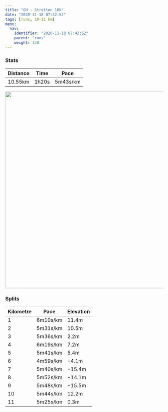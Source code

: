 ```yaml
---
title: "GH - Stretton 10k"
date: "2020-11-18 07:42:52"
tags: [runs, 10-11 km]
menu:
  nav:
    identifier: "2020-11-18 07:42:52"
    parent: "runs"
    weight: 130
---
```


### Stats

| Distance | Time | Pace |
|----------|------|------|
|10.55km|1h20s|5m43s/km|

<img src='https://maps.googleapis.com/maps/api/staticmap?maptype=terrain&path=enc:wkvdIh|qN?OUaB_@OO?g@Zw@fA}AvAQ[Zs@`@g@Xo@`@g@z@s@Zo@TCN_@@o@Jk@\_@Ra@\a@f@YFYM{@D[`@k@V_Bj@w@ZQ`@IfAmAv@_BLEZ{@f@DPZRl@PJTa@Vs@XsA\}@`A}At@u@P]nAwAjAwBPKP?NPB`@FRR\fA`BZhAr@x@pAzD|@xAzAfB\]j@mAxAaC?GxB{Dd@gAz@eCb@cBTIVBZTtAzAVb@F\APu@nCQlA@Lh@f@FV?Ny@vA]t@Uv@Gh@Yz@]vAOp@BHpCt@~ChAtCt@b@X\_DPw@`@}CViAfByBz@WfAz@jD|DxCxCjAvAnAjADA`@yAZw@Fc@Tm@f@yBXD~@l@`@b@Rh@Hr@CpABPLTPHh@@vA~@v@bAhBv@TVf@fAHf@b@`@ZJl@n@fChBdAd@NEFl@`@ATJCXm@vCiA~Ca@|AmB~Fi@`C?XF?`A`A|BnBPDZThCz@tAZlBz@jAhA`AxAz@`AfA~AzBkD\_@RKXg@NKHBb@xAjDzN|@tCr@tAdAjDR~@Hz@Wb@{@Yi@UeA{@{D_CaAa@u@o@eBaA}BgAo@OeBy@iGmAkAF}@UgA}@gAKm@YWRa@jAi@f@BZG|A}@\a@z@i@ZSVkAI]TIEc@g@i@gAGa@c@kAy@cAi@oA[cAc@y@]eAIg@EeAAkAE}@BiAo@i@Sw@Ge@Qi@QGq@j@i@AmA{A_DgB_@w@OoA?_AVy@HKD{AHMP?BHI|CEpAS|Ao@tC@rCJ`CE~AUvAGDuBy@q@L[PgClCuD^TfAATIB_AiAkBw@k@cA}@Gk@g@_@Ke@c@o@W{@M{@u@YC}A|@WXIVe@dDWxBFx@?Zi@nAo@rDc@`@[hA{AlAYZc@v@_@vAQVkCvAiCb@mAEi@o@_@YiB[IO?YF]Io@AmBKoA?eAKeB?sBGaCBkBIo@KGmACq@P[l@i@~AUb@QYy@{@e@_@Wc@Qm@e@c@g@eACm@QoALi@~@sB@_@QcAIeAg@kBGw@KUWkBYm@YuAO[QqAg@uBW_BWy@e@}DBMTJBCP_@r@y@d@s@`A}@HDVd@p@nB&key=AIzaSyBPVQ_iynBzLujdhfLzy8Z-5zczbktE55k&size=800x800&scale=2&markers=color:yellow|label:S|53.3678,-2.55445&markers=color:green|label:F|53.36769000000006,-2.554570000000004' width='625' />

### Splits

| Kilometre | Pace | Elevation |
|------|------|-----------|
|1|6m10s/km|11.4m|
|2|5m31s/km|10.5m|
|3|5m36s/km|2.2m|
|4|6m19s/km|7.2m|
|5|5m41s/km|5.4m|
|6|4m59s/km|-4.1m|
|7|5m40s/km|-15.4m|
|8|5m52s/km|-14.1m|
|9|5m48s/km|-15.5m|
|10|5m44s/km|12.2m|
|11|5m25s/km|0.3m|
